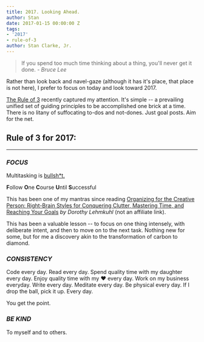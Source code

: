 ```yaml
---
title: 2017. Looking Ahead.
author: Stan
date: 2017-01-15 00:00:00 Z
tags:
- '2017'
- rule-of-3
author: Stan Clarke, Jr.
---
```


> If you spend too much time thinking about a thing, you'll never get it done. *- Bruce Lee*


Rather than look back and navel-gaze (although it has it's place, that place is not here), I prefer to focus on today and look toward 2017.

<a href='http://www.artofmanliness.com/2017/01/09/work-deliberately-instead-reactively-rule-3/' target='_blank'>The Rule of 3</a> recently captured my attention. It's simple -- a prevailing unified set of guiding principles to be accomplished one brick at a time. There is no litany of suffocating to-dos and not-dones. Just goal posts. Aim for the net.

## Rule of 3 for 2017:
___

### *FOCUS*

Multitasking is <a href="http://apa.org/research/action/multitask.aspx" target="_blank">bullsh*t.</a>

**F**ollow **O**ne **C**ourse **U**ntil **S**uccessful

This has been one of my mantras since reading <a href="https://www.amazon.com/Organizing-Creative-Person-Right-Brain-Conquering/dp/0517881640/ref=la_B000AR9DUG_1_1?s=books&ie=UTF8&qid=1484261866&sr=1-1" target="_blank">Organizing for the Creative Person: Right-Brain Styles for Conquering Clutter, Mastering Time, and Reaching Your Goals</a> *by Dorothy Lehmkuhl* (not an affiliate link).

This has been a valuable lesson -- to focus on one thing intensely, with deliberate intent, and then to move on to the next task. Nothing new for some, but for me a discovery akin to the transformation of carbon to diamond.

### *CONSISTENCY*

Code every day. Read every day. Spend quality time with my daughter every day. Enjoy quality time with my ♥️ every day. Work on my business everyday. Write every day. Meditate every day. Be physical every day. If I drop the ball, pick it up. Every day.

You get the point.

### *BE KIND*

To myself and to others.